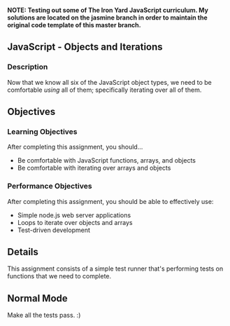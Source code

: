 **__NOTE: Testing out some of The Iron Yard JavaScript curriculum.  My solutions are located on the jasmine branch in order to maintain the original code template of this master branch.__**

## JavaScript - Objects and Iterations

### Description

Now that we know all six of the JavaScript object types, we need to be comfortable *using* all of them; specifically iterating over all of them.

## Objectives

### Learning Objectives

After completing this assignment, you should...

* Be comfortable with JavaScript functions, arrays, and objects
* Be comfortable with iterating over arrays and objects

### Performance Objectives

After completing this assignment, you should be able to effectively use:

* Simple node.js web server applications
* Loops to iterate over objects and arrays
* Test-driven development

## Details

This assignment consists of a simple test runner that's performing tests on functions that we need to complete.

## Normal Mode

Make all the tests pass. :)
